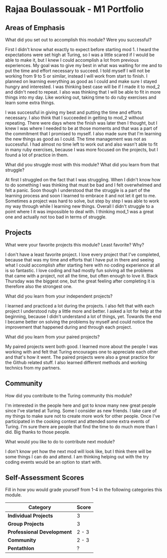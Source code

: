 # Rajaa Boulassouak - M1 Portfolio

## Areas of Emphasis

What did you set out to accomplish this module? Were you successful?

First I didn't know what exactly to expect before starting mod 1. I heard the expectations were set high at Turing, so I was a little scared if I would be able to make it, but I knew I could accomplish a lot from previous experiences. My goal was to give my best in what was waiting for me and to put the time and effort necessary to succeed. I told myself I will not be working from 9 to 5 or similar, instead I will work from start to finish. I planned on learning everything as good as I could and make sure I stayed hungry and interested. I was thinking best case will be if I made it to mod_2 and didn't need to repeat. I also was thinking that I will be able to fit in more things into my day. Like working out, taking time to do ruby exercises and learn some extra things. 

I was successful in giving my best and putting the time and efforts necessary. I also think that I succeeded in getting to mod_2 without repeating. There were days where the finish was later then I thought, but I knew I was where I needed to be at those moments and that was a part of the commitment that I promised to myself. I also made sure that I'm learning the new things as good as I could. The time management was not as successful. I had almost no time left to work out and also wasn't able to fit in many ruby exercises, because I was more focused on the projects, but I found a lot of practice in them. 


What did you struggle most with this module? What did you learn from that struggle?

At first I struggled on the fact that I was struggling. When I didn't know how to do something I was thinking that must be bad and I felt overwhelmed and felt a panic. Soon though I understood that the struggle is a part of the learning process and soon I learned to embrace it and not let it get to me. Sometimes a project was hard to solve, but step by step I was able to work my way through while I learning new things. Overall I didn't struggle to a point where I it was impossible to deal with. I thinking mod_1 was a great one and actually not too bad in terms of struggle.   

## Projects

What were your favorite projects this module? Least favorite? Why?

I don't have a least favorite project. I love every project that I've completed, because that was my time and efforts that I have put in there and seeing what I could accomplish after starting here with no coding experience at all is so fantastic. I love coding and had mostly fun solving all the problems that came with a project, not all the time, but often enough to love it. Black Thursday was the biggest one, but the great feeling after completing it is therefore also the strongest one.  


What did you learn from your independent projects?

I learned and practiced a lot during the projects. I also felt that with each project I understood ruby a little more and better. I asked a lot for help at the beginning, because I didn't understand a lot of things, yet. Towards the end I became better on solving the problems by myself and could notice the improvement that happened during and through each project. 


What did you learn from your paired projects?

My paired projects went both good. I learned more about the people I was working with and felt that Turing encourages one to appreciate each other and that's how it went. The paired projects were also a great practice for the Github related stuff. I also learned different methods and working technics from my partners. 

## Community

How did you contribute to the Turing community this module?

I'm interested in the people here and got to know many new great people since I've started at Turing. Some I consider as new friends. I take care of my things to make sure not to create more work for other people. Once I've participated in the cooking contest and attended some extra events of Turing. I'm sure there are people that find the time to do much more than I did. Big thanks to those people.


What would you like to do to contribute next module?

I don't know yet how the next mod will look like, but I think there will be some things I can do and attend. I am thinking helping out with the try coding events would be an option to start with.

## Self-Assessment Scores

Fill in how you would grade yourself from 1-4 in the following categories this module.

| Category                     | Score |
| -----------------------------| ----- |
| **Individual Projects**      |   3   |
| **Group Projects**           |   3   |
| **Professional Development** | 2 - 3 |
| **Community**                | 2 - 3 |
| **Pentathlon**               |   ?   |
